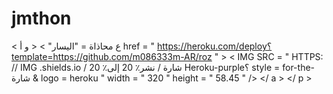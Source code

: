 # jmthon

< ع  محاذاة = "اليسار" > < و  أ href = " https://heroku.com/deploy؟template=https://github.com/m086333m-AR/roz " >  < IMG  SRC = " HTTPS: // IMG .shields.io / شارة / نشر٪ 20 إلى٪ 20 Heroku-purple؟ style = for-the-شارة & logo = heroku "  width = " 320 "  height = " 58.45 " /> </ a > </ p >
